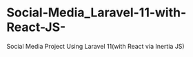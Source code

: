 # Social-Media_Laravel-11-with-React-JS-
Social Media Project Using Laravel 11(with React via Inertia JS)
